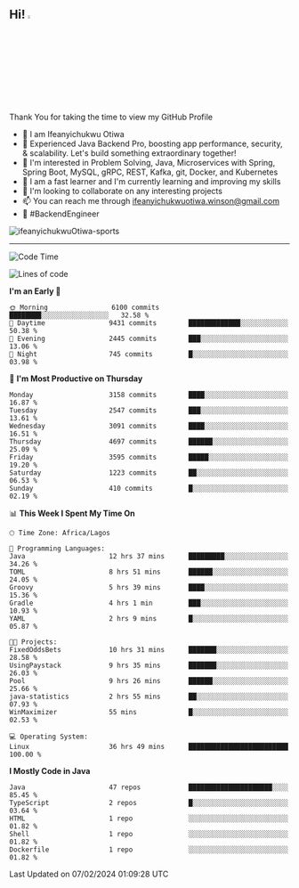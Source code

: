 <!-- BLOG-POST-LIST:START --><!-- BLOG-POST-LIST:END -->

## Hi! <img src="https://media.giphy.com/media/hvRJCLFzcasrR4ia7z/giphy.gif" width="4%"> 

Thank You for taking the time to view my GitHub Profile

- 👋 I am Ifeanyichukwu Otiwa
- 🚀 Experienced Java Backend Pro, boosting app performance, security, & scalability. Let's build something extraordinary together!
- 👀 I'm interested in Problem Solving, Java, Microservices with Spring, Spring Boot, MySQL, gRPC, REST, Kafka, git, Docker, and Kubernetes
- 🌱 I am a fast learner and I'm currently learning and improving my skills
- 💞️ I'm looking to collaborate on any interesting projects
- 📫 You can reach me through ifeanyichukwuotiwa.winson@gmail.com
- 🚀 #BackendEngineer

<p align="left" marginTop="10px"> <img src="https://komarev.com/ghpvc/?username=ifeanyichukwuOtiwa-sports&label=Profile%20views&color=0e75b6&style=for-the-badge" alt="ifeanyichukwuOtiwa-sports" /> </p>

***

<!--START_SECTION:waka-->
![Code Time](http://img.shields.io/badge/Code%20Time-2%2C215%20hrs%2055%20mins-blue)

![Lines of code](https://img.shields.io/badge/From%20Hello%20World%20I%27ve%20Written-5.4%20million%20lines%20of%20code-blue)

**I'm an Early 🐤** 

```text
🌞 Morning                6100 commits        ████████░░░░░░░░░░░░░░░░░   32.58 % 
🌆 Daytime                9431 commits        █████████████░░░░░░░░░░░░   50.38 % 
🌃 Evening                2445 commits        ███░░░░░░░░░░░░░░░░░░░░░░   13.06 % 
🌙 Night                  745 commits         █░░░░░░░░░░░░░░░░░░░░░░░░   03.98 % 
```
📅 **I'm Most Productive on Thursday** 

```text
Monday                   3158 commits        ████░░░░░░░░░░░░░░░░░░░░░   16.87 % 
Tuesday                  2547 commits        ███░░░░░░░░░░░░░░░░░░░░░░   13.61 % 
Wednesday                3091 commits        ████░░░░░░░░░░░░░░░░░░░░░   16.51 % 
Thursday                 4697 commits        ██████░░░░░░░░░░░░░░░░░░░   25.09 % 
Friday                   3595 commits        █████░░░░░░░░░░░░░░░░░░░░   19.20 % 
Saturday                 1223 commits        ██░░░░░░░░░░░░░░░░░░░░░░░   06.53 % 
Sunday                   410 commits         █░░░░░░░░░░░░░░░░░░░░░░░░   02.19 % 
```


📊 **This Week I Spent My Time On** 

```text
🕑︎ Time Zone: Africa/Lagos

💬 Programming Languages: 
Java                     12 hrs 37 mins      █████████░░░░░░░░░░░░░░░░   34.26 % 
TOML                     8 hrs 51 mins       ██████░░░░░░░░░░░░░░░░░░░   24.05 % 
Groovy                   5 hrs 39 mins       ████░░░░░░░░░░░░░░░░░░░░░   15.36 % 
Gradle                   4 hrs 1 min         ███░░░░░░░░░░░░░░░░░░░░░░   10.93 % 
YAML                     2 hrs 9 mins        █░░░░░░░░░░░░░░░░░░░░░░░░   05.87 % 

🐱‍💻 Projects: 
FixedOddsBets            10 hrs 31 mins      ███████░░░░░░░░░░░░░░░░░░   28.58 % 
UsingPaystack            9 hrs 35 mins       ███████░░░░░░░░░░░░░░░░░░   26.03 % 
Pool                     9 hrs 26 mins       ██████░░░░░░░░░░░░░░░░░░░   25.66 % 
java-statistics          2 hrs 55 mins       ██░░░░░░░░░░░░░░░░░░░░░░░   07.93 % 
WinMaximizer             55 mins             █░░░░░░░░░░░░░░░░░░░░░░░░   02.53 % 

💻 Operating System: 
Linux                    36 hrs 49 mins      █████████████████████████   100.00 % 
```

**I Mostly Code in Java** 

```text
Java                     47 repos            █████████████████████░░░░   85.45 % 
TypeScript               2 repos             █░░░░░░░░░░░░░░░░░░░░░░░░   03.64 % 
HTML                     1 repo              ░░░░░░░░░░░░░░░░░░░░░░░░░   01.82 % 
Shell                    1 repo              ░░░░░░░░░░░░░░░░░░░░░░░░░   01.82 % 
Dockerfile               1 repo              ░░░░░░░░░░░░░░░░░░░░░░░░░   01.82 % 
```




 Last Updated on 07/02/2024 01:09:28 UTC
<!--END_SECTION:waka-->

<!--
<p align="center">
![trophy](https://github-profile-trophy.vercel.app/?username=ifeanyichukwuOtiwa-sports&theme=onedark) (https://github.com/ryo-ma/github-profile-trophy)
</p>
-->

<!---
ifeanyi-otiwa/ifeanyi-otiwa is a ✨ special ✨ repository because its `README.md` (this file) appears on your GitHub profile.
You can click the Preview link to take a look at your changes.
--->
